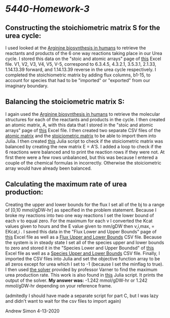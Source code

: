 # *5440-Homework-3*

## Constructing the stoichiometric matrix S for the urea cycle:
I used looked at the [Arginine biosynthesis in humans](https://www.genome.jp/kegg-bin/show_pathway?org_name=hsa&mapno=00220&mapscale=&show_description=hide) to retrieve the reactants and products of the 6 one way reactions taking place in our Urea cycle. I stored this data on the "stoic and atomic arrays" page of [this](https://github.com/AndrewSimon-20/5440-Homework-3/blob/master/Stoic%20and%20Atomic%20Arrays%20with%20labels.xlsx) Excel file. V1, V2, V3, V4, V5, V-5, correspond to 6.3.4.5, 4.3.2.1, 3.5.3.1, 2.1.33, 1.14.13.39 forward, and 1.14.13.39 reverse in the urea cycle respectively. I completed the stoichiometric matrix by adding flux columns, b1-15, to account for species that had to be "imported" or "exported" from our imaginary boundary. 


## Balancing the stoiciometric matrix S:
I again used the [Arginine biosynthesis in humans](https://www.genome.jp/kegg-bin/show_pathway?org_name=hsa&mapno=00220&mapscale=&show_description=hide) to retrieve the molecular structures for each of the reactants and products in the cycle. I then created an atomic matrix, A, with this data that I stored in the "stoic and atomic arrays" page of [this](https://github.com/AndrewSimon-20/5440-Homework-3/blob/master/Stoic%20and%20Atomic%20Arrays%20with%20labels.xlsx) Excel file. I then created two separate CSV files of the [atomic matrix](https://github.com/AndrewSimon-20/5440-Homework-3/blob/master/Atomic%20Array.csv) and the [stoiciometric matrix](https://github.com/AndrewSimon-20/5440-Homework-3/blob/master/Stoic%20Array.csv) to be able to import them into Julia. I then created [this](https://github.com/AndrewSimon-20/5440-Homework-3/blob/master/AndrewSimonHomework3) Julia script to check if the stoiciometric matrix was balanced by creating the new matrix E = A'S. I added a loop to check if the 6 reactions were balanced and to print the reaction rows if they were not. At first there were a few rows unbalanced, but this was because I entered a couple of the chemical formulas in incorrectly. Otherwise the stoiciometric array would have already been balanced.


## Calculating the maximum rate of urea production:
Creating the upper and lower bounds for the flux I set all of the bj to a range of [0,10 mmol/gDW-hr] as specified in the problem statement. Because I broke my reactions into two one way reactions I set the lower bound of each v to equal zero. For the maximum for each v I converted the Kcat values given to hours and the E value given to mm/gDW then v,i,max, = EKcat,i . I saved this data in the "Flux Lower and Upper Bounds" page of [this](https://github.com/AndrewSimon-20/5440-Homework-3/blob/master/Stoic%20and%20Atomic%20Arrays%20with%20labels.xlsx) Excel file as well as a [Flux Upper and Lower Bounds](https://github.com/AndrewSimon-20/5440-Homework-3/blob/master/Flux%20Upper%20and%20Lower%20Bounds.csv) CSV file. Because the system is in steady state I set all of the species upper and lower bounds to zero and stored it in the "Species Lower and Upper Boundsd" of [this](https://github.com/AndrewSimon-20/5440-Homework-3/blob/master/Stoic%20and%20Atomic%20Arrays%20with%20labels.xlsx) Excel file as well as a [Species Upper and Lower Bounds](https://github.com/AndrewSimon-20/5440-Homework-3/blob/master/Species%20Upper%20and%20Lower%20Bounds.csv) CSV file. Finally, I imported the CSV files into Julia and set the objective function array to be all zeros except for urea which I set to -1 (because I set the minflag to true). I then used [the solver](https://github.com/AndrewSimon-20/5440-Homework-3/blob/master/Flux.jl) provided by professor Varner to find the maximum urea production rate. This work is also found in [this](https://github.com/AndrewSimon-20/5440-Homework-3/blob/master/AndrewSimonHomework3) Julia script. It prints the output of the solver. __My answer was:__ -1.242 mmol/gDW-hr or 1.242 mmol/gDW-hr depending on your reference frame. 


(admitedly I should have made a separate script for part C, but I was lazy and didn't want to wait for the csv files to import again)

Andrew Simon 4-13-2020
